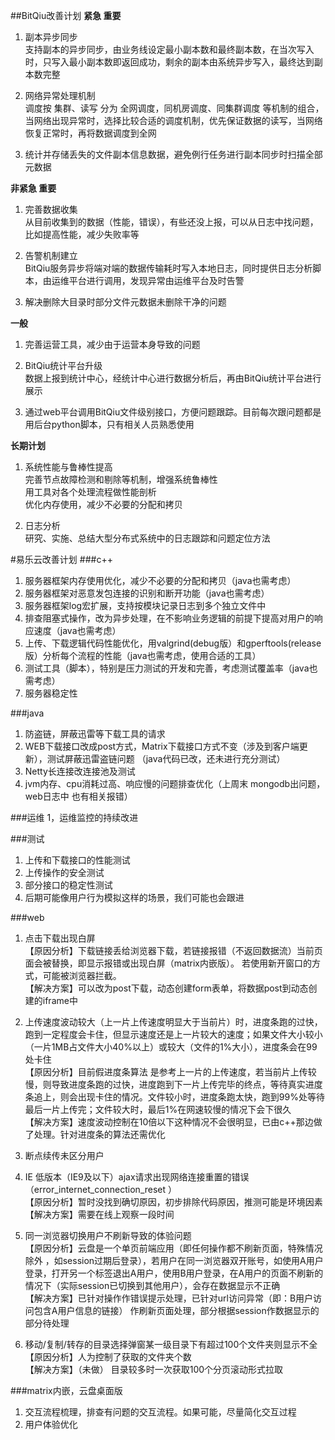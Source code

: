 ##BitQiu改善计划
**紧急 重要**  

1. 副本异步同步  
   支持副本的异步同步，由业务线设定最小副本数和最终副本数，在当次写入时，只写入最小副本数即返回成功，剩余的副本由系统异步写入，最终达到副本数完整

1. 网络异常处理机制  
   调度按 集群、读写 分为 全网调度，同机房调度、同集群调度 等机制的组合，当网络出现异常时，选择比较合适的调度机制，优先保证数据的读写，当网络恢复正常时，再将数据调度到全网
  
1. 统计并存储丢失的文件副本信息数据，避免例行任务进行副本同步时扫描全部元数据
 

**非紧急 重要**

1. 完善数据收集  
    从目前收集到的数据（性能，错误），有些还没上报，可以从日志中找问题，比如提高性能，减少失败率等
      
1. 告警机制建立  
    BitQiu服务异步将端对端的数据传输耗时写入本地日志，同时提供日志分析脚本，由运维平台进行调用，发现异常由运维平台及时告警
    
1. 解决删除大目录时部分文件元数据未删除干净的问题
    

**一般**

1. 完善运营工具，减少由于运营本身导致的问题

1. BitQiu统计平台升级  
    数据上报到统计中心，经统计中心进行数据分析后，再由BitQiu统计平台进行展示
    
1. 通过web平台调用BitQiu文件级别接口，方便问题跟踪。目前每次跟问题都是用后台python脚本，只有相关人员熟悉使用

**长期计划**

1. 系统性能与鲁棒性提高  
    完善节点故障检测和剔除等机制，增强系统鲁棒性   
    用工具对各个处理流程做性能剖析    
    优化内存使用，减少不必要的分配和拷贝  
    
1. 日志分析  
    研究、实施、总结大型分布式系统中的日志跟踪和问题定位方法


#易乐云改善计划
###c++1. 服务器框架内存使用优化，减少不必要的分配和拷贝（java也需考虑）2. 服务器框架对恶意发包连接的识别和断开功能（java也需考虑）3. 服务器框架log宏扩展，支持按模块记录日志到多个独立文件中4. 排查阻塞式操作，改为异步处理，在不影响业务逻辑的前提下提高对用户的响应速度（java也需考虑）5. 上传、下载逻辑代码性能优化，用valgrind(debug版）和gperftools(release版）分析每个流程的性能（java也需考虑，使用合适的工具）6. 测试工具（脚本），特别是压力测试的开发和完善，考虑测试覆盖率（java也需考虑）7. 服务器稳定性###java1. 防盗链，屏蔽迅雷等下载工具的请求2. WEB下载接口改成post方式，Matrix下载接口方式不变（涉及到客户端更新），测试屏蔽迅雷盗链问题 （java代码已改，还未进行充分测试）3. Netty长连接改连接池及测试4. jvm内存、cpu消耗过高、响应慢的问题排查优化（上周末 mongodb出问题，web日志中 也有相关报错）###运维1，运维监控的持续改进###测试1. 上传和下载接口的性能测试2. 上传操作的安全测试3. 部分接口的稳定性测试4. 后期可能像用户行为模拟这样的场景，我们可能也会跟进###web1. 点击下载出现白屏  【原因分析】下载链接丢给浏览器下载，若链接报错（不返回数据流）当前页面会被替换，即显示报错或出现白屏（matrix内嵌版）。 若使用新开窗口的方式，可能被浏览器拦截。  【解决方案】可以改为post下载，动态创建form表单，将数据post到动态创建的iframe中2. 上传速度波动较大（上一片上传速度明显大于当前片）时，进度条跑的过快，跑到一定程度会卡住，但显示速度还是上一片较大的速度；如果文件大小较小（一片1MB占文件大小40%以上）或较大（文件的1%大小），进度条会在99处卡住      【原因分析】目前假进度条算法 是参考上一片的上传速度，若当前片上传较慢，则导致进度条跑的过快，进度跑到下一片上传完毕的终点，等待真实进度条追上，则会出现卡住的情况。文件较小时，进度条跑太快，跑到99%处等待最后一片上传完；文件较大时，最后1%在网速较慢的情况下会下很久      【解决方案】速度波动控制在10倍以下这种情况不会很明显，已由c++那边做了处理。针对进度条的算法还需优化3. 断点续传未区分用户4. IE 低版本（IE9及以下）ajax请求出现网络连接重置的错误（error_internet_connection_reset ）      【原因分析】暂时没找到确切原因，初步排除代码原因，推测可能是环境因素        【解决方案】需要在线上观察一段时间5. 同一浏览器切换用户不刷新导致的体验问题      【原因分析】云盘是一个单页前端应用（即任何操作都不刷新页面，特殊情况除外 ，如session过期后登录），若用户在同一浏览器双开账号，如使用A用户登录，打开另一个标签退出A用户，使用B用户登录，在A用户的页面不刷新的情况下（实际session已切换到其他用户），会存在数据显示不正确      【解决方案】已针对操作作错误提示处理，已针对url访问异常（即：B用户访问包含A用户信息的链接） 作刷新页面处理，部分根据session作数据显示的部分待处理6. 移动/复制/转存的目录选择弹窗某一级目录下有超过100个文件夹则显示不全      【原因分析】人为控制了获取的文件夹个数      【解决方案】（未做） 目录较多时一次获取100个分页滚动形式拉取###matrix内嵌，云盘桌面版1. 交互流程梳理，排查有问题的交互流程。如果可能，尽量简化交互过程2. 用户体验优化